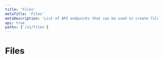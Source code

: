 ```yaml
---
title: 'Files'
metaTitle: 'Files'
metaDescription: 'List of API endpoints that can be used to create file uploads that can be refered as IDs in other API payloads'
api: true
paths: ['/v1/files']
---
```


# Files

